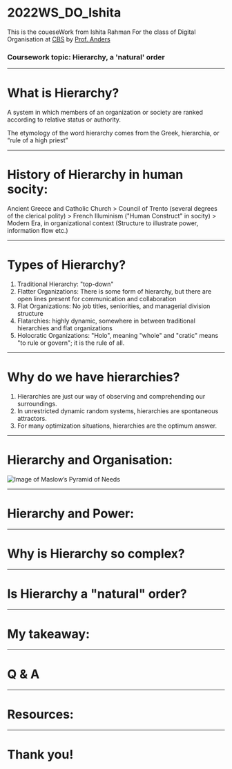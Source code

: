 # 2022WS_DO_Ishita

This is the coueseWork from Ishita Rahman For the class of Digital Organisation at [CBS](https://cbs.de) by [Prof. Anders](https://ulrich-anders.eu/)

### Coursework topic: Hierarchy, a 'natural' order

--- 

# What is Hierarchy?

A system in which members of an organization or society are ranked according to relative status or authority.

The etymology of the word hierarchy comes from the Greek, hierarchia, or “rule of a high priest”

---

# History of Hierarchy in human socity:

Ancient Greece and Catholic Church > Council of Trento (several degrees of the clerical polity) > French Illuminism ("Human Construct" in socity) > Modern Era, in organizational context (Structure to illustrate power, information flow etc.)

---

# Types of Hierarchy?

1. Traditional Hierarchy: "top-down"
2. Flatter Organizations: There is some form of hierarchy, but there are open lines present for communication and collaboration
3. Flat Organizations: No job titles, seniorities, and managerial division structure
4. Flatarchies: highly dynamic, somewhere in between traditional hierarchies and flat organizations
5. Holocratic Organizations: "Holo", meaning "whole" and "cratic" means "to rule or govern"; it is the rule of all.

---

# Why do we have hierarchies?

1. Hierarchies are just our way of observing and comprehending our surroundings.
2. In unrestricted dynamic random systems, hierarchies are spontaneous attractors.
3. For many optimization situations, hierarchies are the optimum answer.

---

# Hierarchy and Organisation:

![Image of Maslow’s Pyramid of Needs](http://media.the-ceo-magazine.com/sites/default/files/nodes/images/organizational-pyramid-1.jpg)

---

# Hierarchy and Power:

---

# Why is Hierarchy so complex?

---

# Is Hierarchy a "natural" order?

---

# My takeaway:

---

# Q & A

---

# Resources:

---

# Thank you!
